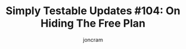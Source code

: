 ---
title: "Simply Testable Updates #104: On Hiding The Free Plan"
author: joncram
newsletter:
    issue_number: 104th
    url: https://us5.campaign-archive2.com/?u=ac75e33d993d2b502e333ddd0&amp;id=bf8ed53c66
    highlights:
      - <a href="https://us5.campaign-archive2.com/?u=ac75e33d993d2b502e333ddd0&amp;id=bf8ed53c66#free-plan-hidden">Free Plan Hidden</a>
      - <a href="https://us5.campaign-archive2.com/?u=ac75e33d993d2b502e333ddd0&amp;id=bf8ed53c66#how-this-came-to-be">How This Came To Be</a>
      - <a href="https://us5.campaign-archive2.com/?u=ac75e33d993d2b502e333ddd0&amp;id=bf8ed53c66#fewer-new-signups">Won't This Result In Fewer New Signups?</a>
      - <a href="https://us5.campaign-archive2.com/?u=ac75e33d993d2b502e333ddd0&amp;id=bf8ed53c66#benefits-to-new-users">Benefits To New Users</a>
    closing_sentence: Expect the next newsletter in a week from now on 3 September 2014
---